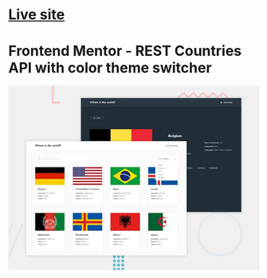 # [Live site](https://countriesapiapp.netlify.app)

# Frontend Mentor - REST Countries API with color theme switcher

![Design preview for the REST Countries API with color theme switcher coding challenge](./design/desktop-preview.jpg)

